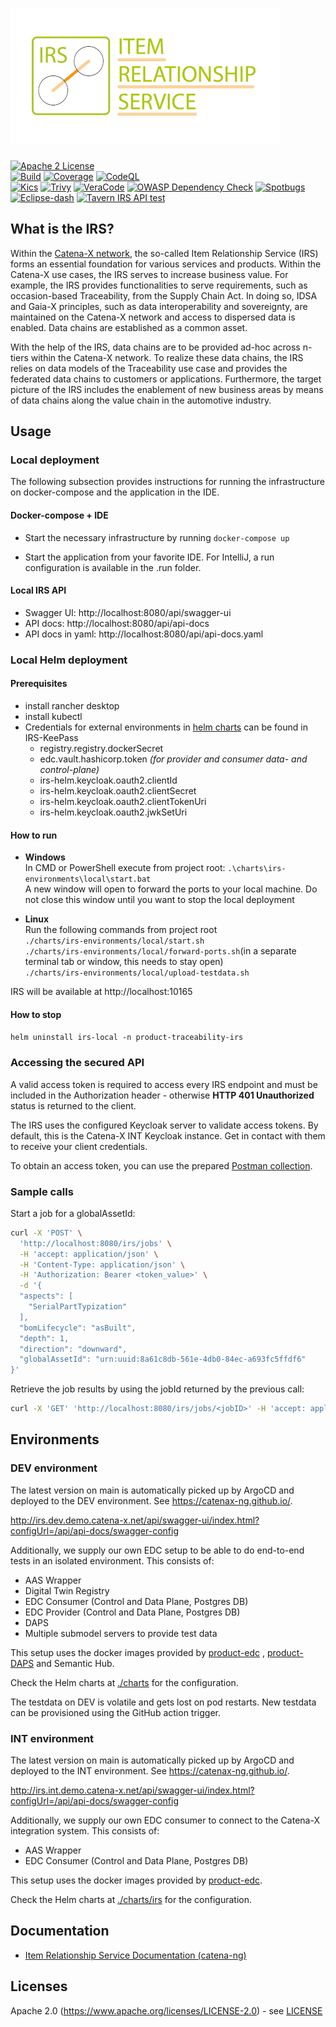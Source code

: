 # ![Item Relationship Service (IRS)](logo.png)

[![Apache 2 License](https://img.shields.io/badge/License-Apache_2.0-blue.svg)](https://github.com/eclipse-tractusx/item-relationship-service/blob/main/LICENSE)  
[![Build](https://github.com/eclipse-tractusx/item-relationship-service/actions/workflows/irs-build.yml/badge.svg)](https://github.com/eclipse-tractusx/item-relationship-service/actions/workflows/irs-build.yml)
[![Coverage](https://sonarcloud.io/api/project_badges/measure?project=catenax-ng_product-item-relationship-service&metric=coverage)](https://sonarcloud.io/summary/new_code?id=catenax-ng_product-item-relationship-service)
[![CodeQL](https://github.com/eclipse-tractusx/item-relationship-service/actions/workflows/codeql.yml/badge.svg)](https://github.com/eclipse-tractusx/item-relationship-service/actions/workflows/codeql.yml)  
[![Kics](https://github.com/eclipse-tractusx/item-relationship-service/actions/workflows/kics.yml/badge.svg)](https://github.com/eclipse-tractusx/item-relationship-service/actions/workflows/kics.yml)
[![Trivy](https://github.com/eclipse-tractusx/item-relationship-service/actions/workflows/trivy.yml/badge.svg)](https://github.com/eclipse-tractusx/item-relationship-service/actions/workflows/trivy.yml)
[![VeraCode](https://github.com/eclipse-tractusx/item-relationship-service/actions/workflows/veracode.yaml/badge.svg)](https://github.com/eclipse-tractusx/item-relationship-service/actions/workflows/veracode.yaml)
[![OWASP Dependency Check](https://github.com/eclipse-tractusx/item-relationship-service/actions/workflows/owasp.yml/badge.svg)](https://github.com/eclipse-tractusx/item-relationship-service/actions/workflows/owasp.yml)
[![Spotbugs](https://github.com/eclipse-tractusx/item-relationship-service/actions/workflows/spotbugs.yml/badge.svg)](https://github.com/eclipse-tractusx/item-relationship-service/actions/workflows/spotbugs.yml)
[![Eclipse-dash](https://github.com/eclipse-tractusx/item-relationship-service/actions/workflows/eclipse-dash.yml/badge.svg)](https://github.com/eclipse-tractusx/item-relationship-service/actions/workflows/eclipse-dash.yml)
[![Tavern IRS API test](https://github.com/eclipse-tractusx/item-relationship-service/actions/workflows/tavern.yml/badge.svg)](https://github.com/eclipse-tractusx/item-relationship-service/actions/workflows/tavern.yml)   

## What is the IRS?

Within the [Catena-X network](https://catena-x.net/), the so-called Item Relationship Service (IRS) forms an essential 
foundation for various services and products. Within the Catena-X use cases, the IRS serves to increase business value.
For example, the IRS provides functionalities to serve requirements, such as occasion-based Traceability, 
from the Supply Chain Act. In doing so, IDSA and Gaia-X principles, such as data interoperability and sovereignty, are 
maintained on the Catena-X network and access to dispersed data is enabled. Data chains are established as a common asset.

With the help of the IRS, data chains are to be provided ad-hoc across n-tiers within the Catena-X network. 
To realize these data chains, the IRS relies on data models of the Traceability use case and provides the federated 
data chains to customers or applications. Furthermore, the target picture of the IRS includes the enablement of new 
business areas by means of data chains along the value chain in the automotive industry.

## Usage

### Local deployment

The following subsection provides instructions for running the infrastructure on docker-compose and the application in the IDE.

#### Docker-compose + IDE

* Start the necessary infrastructure by running `docker-compose up`

* Start the application from your favorite IDE. For IntelliJ, a run configuration is available in the .run folder.

#### Local IRS API

- Swagger UI: http://localhost:8080/api/swagger-ui
- API docs: http://localhost:8080/api/api-docs
- API docs in yaml:  http://localhost:8080/api/api-docs.yaml

### Local Helm deployment

#### Prerequisites

- install rancher desktop
- install kubectl
- Credentials for external environments in [helm charts](charts/irs-environments/local/values.yaml) can be found in
  IRS-KeePass
  - registry.registry.dockerSecret
  - edc.vault.hashicorp.token _(for provider and consumer data- and control-plane)_
  - irs-helm.keycloak.oauth2.clientId
  - irs-helm.keycloak.oauth2.clientSecret
  - irs-helm.keycloak.oauth2.clientTokenUri
  - irs-helm.keycloak.oauth2.jwkSetUri

#### How to run

- **Windows**  
  In CMD or PowerShell execute from project root: `.\charts\irs-environments\local\start.bat`  
  A new window will open to forward the ports to your local machine.
  Do not close this window until you want to stop the local deployment

- **Linux**  
  Run the following commands from project root  
  `./charts/irs-environments/local/start.sh`  
  `./charts/irs-environments/local/forward-ports.sh`(in a separate terminal tab or window, this needs to stay open)  
  `./charts/irs-environments/local/upload-testdata.sh`

IRS will be available at http://localhost:10165

#### How to stop

`helm uninstall irs-local -n product-traceability-irs`

### Accessing the secured API

A valid access token is required to access every IRS endpoint and must be included in the Authorization header -
otherwise **HTTP 401 Unauthorized** status is returned to the client.

The IRS uses the configured Keycloak server to validate access tokens. By default, this is the Catena-X INT Keycloak
instance. Get in contact with them to receive your client credentials.

To obtain an access token, you can use the
prepared [Postman collection](./testing/IRS%20DEMO%20Collection.postman_collection.json).

### Sample calls

Start a job for a globalAssetId:

```bash
curl -X 'POST' \
  'http://localhost:8080/irs/jobs' \
  -H 'accept: application/json' \
  -H 'Content-Type: application/json' \
  -H 'Authorization: Bearer <token_value>' \
  -d '{
  "aspects": [
    "SerialPartTypization"
  ],
  "bomLifecycle": "asBuilt",
  "depth": 1,
  "direction": "downward",
  "globalAssetId": "urn:uuid:8a61c8db-561e-4db0-84ec-a693fc5ffdf6"
}'
```

Retrieve the job results by using the jobId returned by the previous call:
```bash
curl -X 'GET' 'http://localhost:8080/irs/jobs/<jobID>' -H 'accept: application/json' -H 'Authorization: Bearer <token_value>'
```

## Environments

### DEV environment

The latest version on main is automatically picked up by ArgoCD and deployed to the DEV environment.
See https://catenax-ng.github.io/.

http://irs.dev.demo.catena-x.net/api/swagger-ui/index.html?configUrl=/api/api-docs/swagger-config

Additionally, we supply our own EDC setup to be able to do end-to-end tests in an isolated environment.
This consists of:

- AAS Wrapper
- Digital Twin Registry
- EDC Consumer (Control and Data Plane, Postgres DB)
- EDC Provider (Control and Data Plane, Postgres DB)
- DAPS
- Multiple submodel servers to provide test data

This setup uses the docker images provided by [product-edc](https://github.com/catenax-ng/product-edc/)
, [product-DAPS](https://github.com/catenax-ng/product-DAPS) and Semantic Hub.

Check the Helm charts at [./charts](./charts) for the configuration.

The testdata on DEV is volatile and gets lost on pod restarts. New testdata can be provisioned using the GitHub action
trigger.

### INT environment

The latest version on main is automatically picked up by ArgoCD and deployed to the INT environment.
See https://catenax-ng.github.io/.

http://irs.int.demo.catena-x.net/api/swagger-ui/index.html?configUrl=/api/api-docs/swagger-config

Additionally, we supply our own EDC consumer to connect to the Catena-X integration system.
This consists of:
- AAS Wrapper
- EDC Consumer (Control and Data Plane, Postgres DB)

This setup uses the docker images provided by [product-edc](https://github.com/catenax-ng/product-edc/).

Check the Helm charts at [./charts/irs](./charts/irs) for the configuration. 

## Documentation

- [Item Relationship Service Documentation (catena-ng)](https://eclipse-tractusx.github.io/item-relationship-service/docs/)

## Licenses

Apache 2.0 (https://www.apache.org/licenses/LICENSE-2.0) - see [LICENSE](./LICENSE)
